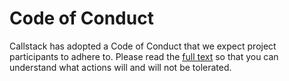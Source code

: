 # Code of Conduct

Callstack has adopted a Code of Conduct that we expect project participants to adhere to. Please read the [full text](https://callstack.com/code-of-conduct/) so that you can understand what actions will and will not be tolerated.
